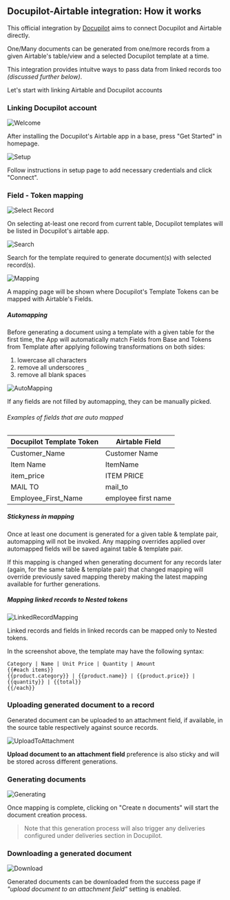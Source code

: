 ## Docupilot-Airtable integration: How it works

This official integration by [Docupilot](https://docupilot.app) aims to connect Docupilot and Airtable directly.

One/Many documents can be generated from one/more records from a given Airtable's table/view and a selected Docupilot template at a time.

This integration provides intuitve ways to pass data from linked records too _(discussed further below)_.

Let's start with linking Airtable and Docupilot accounts

### Linking Docupilot account

![Welcome](screenshots/1-welcome.png)

After installing the Docupilot's Airtable app in a base, press "Get Started" in homepage.

![Setup](screenshots/2-setup.png)

Follow instructions in setup page to add necessary credentials and click "Connect".

### Field - Token mapping

![Select Record](screenshots/3-select.png)

On selecting at-least one record from current table, Docupilot templates will be listed in Docupilot's airtable app.

![Search](screenshots/4-search.png)

Search for the template required to generate document(s) with selected record(s).

![Mapping](screenshots/5-mapping.png)

A mapping page will be shown where Docupilot's Template Tokens can be mapped with Airtable's Fields.

##### Automapping

Before generating a document using a template with a given table for the first time, the App will automatically match Fields from Base and Tokens from Template after applying following transformations on both sides:
1. lowercase all characters
2. remove all underscores `_`
3. remove all blank spaces ` `

![AutoMapping](screenshots/6-auto-mapping.png)

If any fields are not filled by automapping, they can be manually picked.

###### Examples of fields that are auto mapped

| Docupilot Template Token | Airtable Field |
|--------------------------|----------------|
|Customer_Name			   | Customer Name	|
|Item Name			   	   | ItemName       |
|item_price 			   | ITEM PRICE		|
|MAIL TO	 			   | mail_to		|
|Employee_First_Name	   | employee first name|

##### Stickyness in mapping

Once at least one document is generated for a given table & template pair, automapping will not be invoked. Any mapping overrides applied over automapped fields will be saved against table & template pair.

If this mapping is changed when generating document for any records later (again, for the same table & template pair) that changed mapping will override previously saved mapping thereby making the latest mapping available for further generations.

##### Mapping linked records to Nested tokens

![LinkedRecordMapping](screenshots/7-mapping-linked-records.png)

Linked records and fields in linked records can be mapped only to Nested tokens.

In the screenshot above, the template may have the following syntax:

```
Category | Name | Unit Price | Quantity | Amount
{{#each items}}
{{product.category}} | {{product.name}} | {{product.price}} | {{quantity}} | {{total}}
{{/each}}
```

### Uploading generated document to a record

Generated document can be uploaded to an attachment field, if available, in the source table respectively against source records.

![UploadToAttachment](screenshots/5-mapping.png)

**Upload document to an attachment field** preference is also sticky and will be stored across different generations.

### Generating documents

![Generating](screenshots/8-generating.png)

Once mapping is complete, clicking on "Create n documents" will start the document creation process.

> Note that this generation process will also trigger any deliveries configured under
> deliveries section in Docupilot.

### Downloading a generated document

![Download](screenshots/9-success.png)

Generated documents can be downloaded from the success page if _"upload document to an attachment field"_ setting is enabled.
